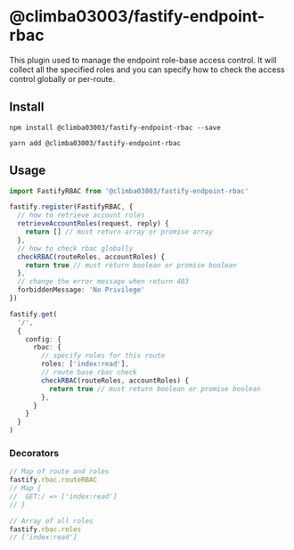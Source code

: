 # @climba03003/fastify-endpoint-rbac

This plugin used to manage the endpoint role-base access control. It will collect
all the specified roles and you can specify how to check the access control globally
or per-route.

## Install
```
npm install @climba03003/fastify-endpoint-rbac --save

yarn add @climba03003/fastify-endpoint-rbac
```

## Usage

```ts
import FastifyRBAC from '@climba03003/fastify-endpoint-rbac'

fastify.register(FastifyRBAC, {
  // how to retrieve account roles
  retrieveAccountRoles(request, reply) {
    return [] // must return array or promise array
  },
  // how to check rbac globally
  checkRBAC(routeRoles, accountRoles) {
    return true // must return boolean or promise boolean
  },
  // change the error message when return 403
  forbiddenMessage: 'No Privilege'
})

fastify.get(
  '/',
  {
    config: {
      rbac: {
        // specify roles for this route
        roles: ['index:read'], 
        // route base rbac check
        checkRBAC(routeRoles, accountRoles) {
          return true // must return boolean or promise boolean
        },
      }
    }
  }
)

```

### Decorators

```ts
// Map of route and roles
fastify.rbac.routeRBAC
// Map {
//  GET:/ => ['index:read']
// }

// Array of all roles
fastify.rbac.roles
// ['index:read']

```